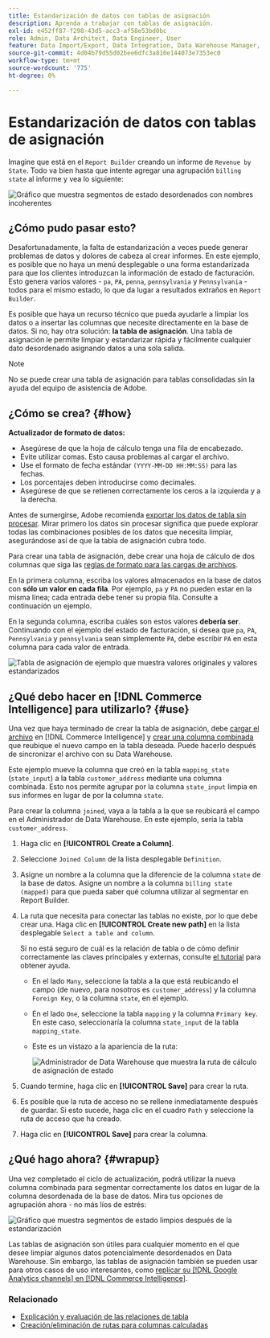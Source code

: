 ```yaml
---
title: Estandarización de datos con tablas de asignación
description: Aprenda a trabajar con tablas de asignación.
exl-id: e452ff87-f298-43d5-acc3-af58e53bd0bc
role: Admin, Data Architect, Data Engineer, User
feature: Data Import/Export, Data Integration, Data Warehouse Manager, Commerce Tables
source-git-commit: 4d04b79d55d02bee6dfc3a810e144073e7353ec0
workflow-type: tm+mt
source-wordcount: '775'
ht-degree: 0%

---
```


# Estandarización de datos con tablas de asignación

Imagine que está en el `Report Builder` creando un informe de `Revenue by State`. Todo va bien hasta que intente agregar una agrupación `billing state` al informe y vea lo siguiente:

![Gráfico que muestra segmentos de estado desordenados con nombres incoherentes](../../assets/Messy_State_Segments.png)

## ¿Cómo pudo pasar esto?

Desafortunadamente, la falta de estandarización a veces puede generar problemas de datos y dolores de cabeza al crear informes. En este ejemplo, es posible que no haya un menú desplegable o una forma estandarizada para que los clientes introduzcan la información de estado de facturación. Esto genera varios valores - `pa`, `PA`, `penna`, `pennsylvania` y `Pennsylvania` - todos para el mismo estado, lo que da lugar a resultados extraños en `Report Builder`.

Es posible que haya un recurso técnico que pueda ayudarle a limpiar los datos o a insertar las columnas que necesite directamente en la base de datos. Si no, hay otra solución: **la tabla de asignación**. Una tabla de asignación le permite limpiar y estandarizar rápida y fácilmente cualquier dato desordenado asignando datos a una sola salida.

>[!NOTE]
>
>No se puede crear una tabla de asignación para tablas consolidadas sin la ayuda del equipo de asistencia de Adobe.

## ¿Cómo se crea? {#how}

**Actualizador de formato de datos:**

* Asegúrese de que la hoja de cálculo tenga una fila de encabezado.
* Evite utilizar comas. Esto causa problemas al cargar el archivo.
* Use el formato de fecha estándar `(YYYY-MM-DD HH:MM:SS)` para las fechas.
* Los porcentajes deben introducirse como decimales.
* Asegúrese de que se retienen correctamente los ceros a la izquierda y a la derecha.

Antes de sumergirse, Adobe recomienda [exportar los datos de tabla sin procesar](../../tutorials/export-raw-data.md). Mirar primero los datos sin procesar significa que puede explorar todas las combinaciones posibles de los datos que necesita limpiar, asegurándose así de que la tabla de asignación cubra todo.

Para crear una tabla de asignación, debe crear una hoja de cálculo de dos columnas que siga las [reglas de formato para las cargas de archivos](../../data-analyst/importing-data/connecting-data/using-file-uploader.md).

En la primera columna, escriba los valores almacenados en la base de datos con **sólo un valor en cada fila**. Por ejemplo, `pa` y `PA` no pueden estar en la misma línea; cada entrada debe tener su propia fila. Consulte a continuación un ejemplo.

En la segunda columna, escriba cuáles son estos valores **debería ser**. Continuando con el ejemplo del estado de facturación, si desea que `pa`, `PA`, `Pennsylvania` y `pennsylvania` sean simplemente `PA`, debe escribir `PA` en esta columna para cada valor de entrada.

![Tabla de asignación de ejemplo que muestra valores originales y valores estandarizados](../../assets/Mapping_table_examples.jpg)

## ¿Qué debo hacer en [!DNL Commerce Intelligence] para utilizarlo? {#use}

Una vez que haya terminado de crear la tabla de asignación, debe [cargar el archivo](../../data-analyst/importing-data/connecting-data/using-file-uploader.md) en [!DNL Commerce Intelligence] y [crear una columna combinada](../../data-analyst/data-warehouse-mgr/calc-column-types.md) que reubique el nuevo campo en la tabla deseada. Puede hacerlo después de sincronizar el archivo con su Data Warehouse.

Este ejemplo mueve la columna que creó en la tabla `mapping_state` (`state_input`) a la tabla `customer_address` mediante una columna combinada. Esto nos permite agrupar por la columna `state_input` limpia en sus informes en lugar de por la columna `state`.

Para crear la columna `joined`, vaya a la tabla a la que se reubicará el campo en el Administrador de Data Warehouse. En este ejemplo, sería la tabla `customer_address`.

1. Haga clic en **[!UICONTROL Create a Column]**.
1. Seleccione `Joined Column` de la lista desplegable `Definition`.
1. Asigne un nombre a la columna que la diferencie de la columna `state` de la base de datos. Asigne un nombre a la columna `billing state (mapped)` para que pueda saber qué columna utilizar al segmentar en Report Builder.
1. La ruta que necesita para conectar las tablas no existe, por lo que debe crear una. Haga clic en **[!UICONTROL Create new path]** en la lista desplegable `Select a table and column`.

   Si no está seguro de cuál es la relación de tabla o de cómo definir correctamente las claves principales y externas, consulte [el tutorial](../../data-analyst/data-warehouse-mgr/create-paths-calc-columns.md) para obtener ayuda.

   * En el lado `Many`, seleccione la tabla a la que está reubicando el campo (de nuevo, para nosotros es `customer_address`) y la columna `Foreign Key`, o la columna `state`, en el ejemplo.
   * En el lado `One`, seleccione la tabla `mapping` y la columna `Primary key`. En este caso, seleccionaría la columna `state_input` de la tabla `mapping_state`.
   * Este es un vistazo a la apariencia de la ruta:

     ![Administrador de Data Warehouse que muestra la ruta de cálculo de asignación de estado](../../assets/State_Mapping_Path.png)

1. Cuando termine, haga clic en **[!UICONTROL Save]** para crear la ruta.
1. Es posible que la ruta de acceso no se rellene inmediatamente después de guardar. Si esto sucede, haga clic en el cuadro `Path` y seleccione la ruta de acceso que ha creado.
1. Haga clic en **[!UICONTROL Save]** para crear la columna.

## ¿Qué hago ahora? {#wrapup}

Una vez completado el ciclo de actualización, podrá utilizar la nueva columna combinada para segmentar correctamente los datos en lugar de la columna desordenada de la base de datos. Mira tus opciones de agrupación ahora - no más líos de estrés:

![Gráfico que muestra segmentos de estado limpios después de la estandarización](../../assets/Clean_State_Segments.png)

Las tablas de asignación son útiles para cualquier momento en el que desee limpiar algunos datos potencialmente desordenados en Data Warehouse. Sin embargo, las tablas de asignación también se pueden usar para otros casos de uso interesantes, como [replicar su [!DNL Google Analytics channels] en [!DNL Commerce Intelligence]](../data-warehouse-mgr/rep-google-analytics-channels.md).

### Relacionado

* [Explicación y evaluación de las relaciones de tabla](../data-warehouse-mgr/table-relationships.md)
* [Creación/eliminación de rutas para columnas calculadas](../data-warehouse-mgr/create-paths-calc-columns.md)
